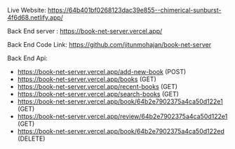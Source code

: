 Live Website: https://64b401bf0268123dac39e855--chimerical-sunburst-4f6d68.netlify.app/

Back End server : https://book-net-server.vercel.app/

Back End Code Link: https://github.com/jitunmohajan/book-net-server

Back End Api:

- https://book-net-server.vercel.app/add-new-book (POST)
- https://book-net-server.vercel.app/books  (GET)
- https://book-net-server.vercel.app/recent-books (GET)
- https://book-net-server.vercel.app/search-books (GET)
- https://book-net-server.vercel.app/book/64b2e7902375a4ca50d122e1 (GET)
- https://book-net-server.vercel.app/review/64b2e7902375a4ca50d122e1 (GET)
- https://book-net-server.vercel.app/book/64b2e7902375a4ca50d122ed (DELETE)


